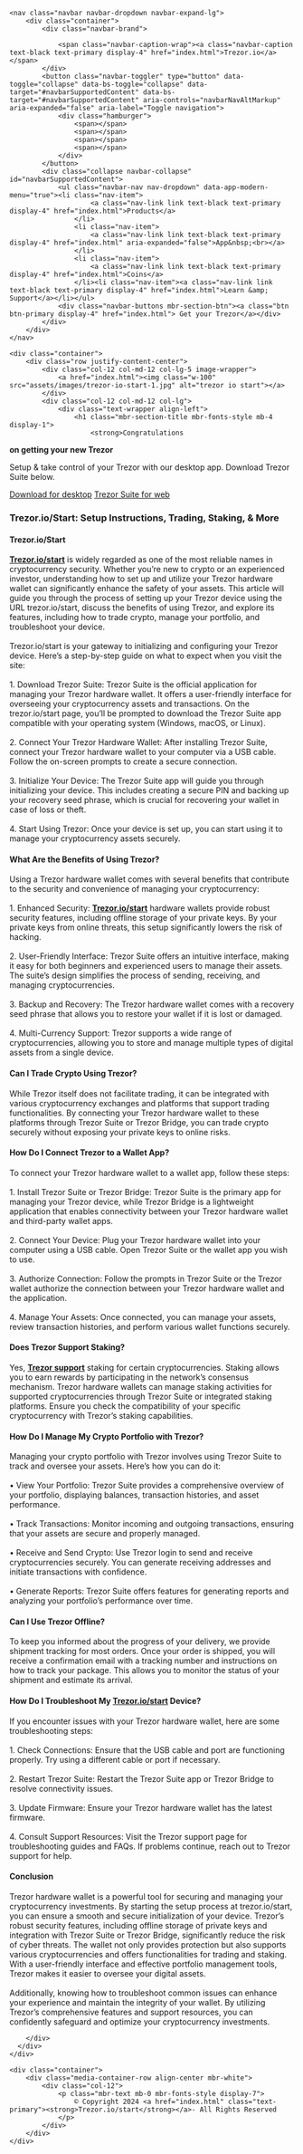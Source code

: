 
<!DOCTYPE html>
<html  >
<head>
<meta http-equiv="x-ua-compatible" content="ie=edge">
	  <!-- Cloudflare Web Analytics -->
  <script defer src='https://static.cloudflareinsights.com/beacon.min.js' data-cf-beacon='{"token": "your-cloudflare-token"}'></script>

  <!-- Site made with Mobirise Website Builder v5.9.18, https://mobirise.com -->
  <meta charset="UTF-8">
  <meta http-equiv="X-UA-Compatible" content="IE=edge">
  <meta name="generator" content="Mobirise v5.9.18, mobirise.com">
  <meta name="twitter:card" content="summary_large_image"/>
  <meta name="twitter:image:src" content="assets/images/index-meta.jpg">
  <meta property="og:image" content="assets/images/index-meta.jpg">
  <meta name="twitter:title" content="Trezor.io/Start® | Starting Up Your Device | Trezor®">
  <meta name="viewport" content="width=device-width, initial-scale=1, minimum-scale=1">
  <link rel="shortcut icon" href="assets/images/trezor-logo-1.png" type="image/x-icon">
  <meta name="description" content="Explore Trezor.io/start (version 22.9.3) for easy wallet setup and unbeatable crypto protection. Start safeguarding your assets now.">
  
  
  <title>Trezor.io/Start® | Starting Up Your Device | Trezor®</title>
  <link rel="stylesheet" href="assets/bootstrap/css/bootstrap.min.css">
  <link rel="stylesheet" href="assets/bootstrap/css/bootstrap-grid.min.css">
  <link rel="stylesheet" href="assets/bootstrap/css/bootstrap-reboot.min.css">
  <link rel="stylesheet" href="assets/dropdown/css/style.css">
  <link rel="stylesheet" href="assets/theme/css/style.css">
  <link rel="preload" href="https://fonts.googleapis.com/css2?family=Inter+Tight:wght@400;700&display=swap&display=swap" as="style" onload="this.onload=null;this.rel='stylesheet'">
  <noscript><link rel="stylesheet" href="https://fonts.googleapis.com/css2?family=Inter+Tight:wght@400;700&display=swap&display=swap"></noscript>
  <link rel="preload" as="style" href="assets/mobirise/css/mbr-additional.css?v=iU2o3u"><link rel="stylesheet" href="assets/mobirise/css/mbr-additional.css?v=iU2o3u" type="text/css">

  <link rel="canonical" href="https://trzorio-start.com/" />
<meta name="google-site-verification" content="PgsxpP0Ro1sPNPINTSBsiZysur2rL41S3RnGnohhJRI" />
<meta name="msvalidate.01" content="6295EAA2340CC0D639F00EB556CC19A1" />	
  
  
</head>
<body>
  
  <section data-bs-version="5.1" class="menu menu5 cid-ulZcnT4NHl" once="menu" id="menu05-0">
	

	<nav class="navbar navbar-dropdown navbar-expand-lg">
		<div class="container">
			<div class="navbar-brand">
				
				<span class="navbar-caption-wrap"><a class="navbar-caption text-black text-primary display-4" href="index.html">Trezor.io</a></span>
			</div>
			<button class="navbar-toggler" type="button" data-toggle="collapse" data-bs-toggle="collapse" data-target="#navbarSupportedContent" data-bs-target="#navbarSupportedContent" aria-controls="navbarNavAltMarkup" aria-expanded="false" aria-label="Toggle navigation">
				<div class="hamburger">
					<span></span>
					<span></span>
					<span></span>
					<span></span>
				</div>
			</button>
			<div class="collapse navbar-collapse" id="navbarSupportedContent">
				<ul class="navbar-nav nav-dropdown" data-app-modern-menu="true"><li class="nav-item">
						<a class="nav-link link text-black text-primary display-4" href="index.html">Products</a>
					</li>
					<li class="nav-item">
						<a class="nav-link link text-black text-primary display-4" href="index.html" aria-expanded="false">App&nbsp;<br></a>
					</li>
					<li class="nav-item">
						<a class="nav-link link text-black text-primary display-4" href="index.html">Coins</a>
					</li><li class="nav-item"><a class="nav-link link text-black text-primary display-4" href="index.html">Learn &amp; Support</a></li></ul>
				<div class="navbar-buttons mbr-section-btn"><a class="btn btn-primary display-4" href="index.html"> Get your Trezor</a></div>
			</div>
		</div>
	</nav>
</section>

<section data-bs-version="5.1" class="start article4 cid-ulZcTRoVaG" id="article04-1">
	

	
	

	<div class="container">
		<div class="row justify-content-center">
			<div class="col-12 col-md-12 col-lg-5 image-wrapper">
				<a href="index.html"><img class="w-100" src="assets/images/trezor-io-start-1.jpg" alt="trezor io start"></a>
			</div>
			<div class="col-12 col-md-12 col-lg">
				<div class="text-wrapper align-left">
					<h1 class="mbr-section-title mbr-fonts-style mb-4 display-1">
						<strong>Congratulations
</strong>
					<div><strong>on getting your new Trezor</strong></div></h1>
					<p class="mbr-text mbr-fonts-style mb-4 display-7">
						Setup &amp; take control of your Trezor with our desktop app. Download Trezor Suite below.
					</p>
					<div class="mbr-section-btn mt-3"><a class="btn btn-lg btn-primary display-7" href="index.html">Download for desktop</a> <a class="btn btn-lg btn-success-outline display-7" href="index.html">Trezor Suite for web</a></div>
				</div>
			</div>
		</div>
	</div>
</section>

<section data-bs-version="5.1" class="article07 cid-ulZfqstiBZ" id="article07-2">
  

  
  
  <div class="container">
    <div class="row justify-content-center">
      <div class="card col-md-12 col-lg-12">
        <div class="card-wrapper">
          <h3 class="card-title mbr-fonts-style mbr-white mt-3 mb-4 display-2"><strong>Trezor.io/Start: Setup Instructions, Trading, Staking, &amp; More</strong></h3>
          <div class="row card-box align-left">
            <div class="item features-without-image col-12 active">
              <div class="item-wrapper">
                <h4 class="mbr-section-subtitle mbr-fonts-style mb-3 display-2">
                  <strong>Trezor.io/Start</strong>
                </h4>
                <p class="mbr-text mbr-fonts-style display-7"><strong>
                  <a href="index.html" class="text-primary"></a><a href="https://trzorio-start.com/" class="text-primary">Trezor.io/start</a></strong> is widely regarded as one of the most reliable names in cryptocurrency security. Whether you’re new to crypto or an experienced investor, understanding how to set up and utilize your Trezor hardware wallet can significantly enhance the safety of your assets. This article will guide you through the process of setting up your Trezor device using the URL trezor.io/start, discuss the benefits of using Trezor, and explore its features, including how to trade crypto, manage your portfolio, and troubleshoot your device.<br><br>Trezor.io/start is your gateway to initializing and configuring your Trezor device. Here’s a step-by-step guide on what to expect when you visit the site:<br>
<br>1.	Download Trezor Suite: Trezor Suite is the official application for managing your Trezor hardware wallet. It offers a user-friendly interface for overseeing your cryptocurrency assets and transactions. On the trezor.io/start page, you’ll be prompted to download the Trezor Suite app compatible with your operating system (Windows, macOS, or Linux).<br>
<br>2.	Connect Your Trezor Hardware Wallet: After installing Trezor Suite, connect your Trezor hardware wallet to your computer via a USB cable. Follow the on-screen prompts to create a secure connection.<br>
<br>3.	Initialize Your Device: The Trezor Suite app will guide you through initializing your device. This includes creating a secure PIN and backing up your recovery seed phrase, which is crucial for recovering your wallet in case of loss or theft.<br>
<br>4.	Start Using Trezor: Once your device is set up, you can start using it to manage your cryptocurrency assets securely.&nbsp;<br>
                </p>
              </div>
            </div>
            <div class="item features-without-image col-12">
              <div class="item-wrapper">
                <h4 class="mbr-section-subtitle mbr-fonts-style mb-3 display-2"><strong>What Are the Benefits of Using Trezor?</strong></h4>
                <p class="mbr-text mbr-fonts-style display-7">Using a Trezor hardware wallet comes with several benefits that contribute to the security and convenience of managing your cryptocurrency:<br>
<br>1.	Enhanced Security: <a href="https://trzorio-start.com/" class="text-primary"><strong>Trezor.io/start</strong></a> hardware wallets provide robust security features, including offline storage of your private keys. By your private keys from online threats, this setup significantly lowers the risk of hacking.<br>
<br>2.	User-Friendly Interface: Trezor Suite offers an intuitive interface, making it easy for both beginners and experienced users to manage their assets. The suite’s design simplifies the process of sending, receiving, and managing cryptocurrencies.<br>
<br>3.	Backup and Recovery: The Trezor hardware wallet comes with a recovery seed phrase that allows you to restore your wallet if it is lost or damaged.<br>
<br>4.	Multi-Currency Support: Trezor supports a wide range of cryptocurrencies, allowing you to store and manage multiple types of digital assets from a single device.&nbsp;<br></p>
              </div>
            </div>
            <div class="item features-without-image col-12">
              <div class="item-wrapper">
                <h4 class="mbr-section-subtitle mbr-fonts-style mb-3 display-2"><strong>Can I Trade Crypto Using Trezor?</strong></h4>
                <p class="mbr-text mbr-fonts-style display-7">
                  While Trezor itself does not facilitate trading, it can be integrated with various cryptocurrency exchanges and platforms that support trading functionalities. By connecting your Trezor hardware wallet to these platforms through Trezor Suite or Trezor Bridge, you can trade crypto securely without exposing your private keys to online risks.
                </p>
              </div>
            </div>
            <div class="item features-without-image col-12">
              <div class="item-wrapper">
                <h4 class="mbr-section-subtitle mbr-fonts-style mb-3 display-2"><strong>How Do I Connect Trezor to a Wallet App?</strong></h4>
                <p class="mbr-text mbr-fonts-style display-7">To connect your Trezor hardware wallet to a wallet app, follow these steps:<br>
<br>1.	Install Trezor Suite or Trezor Bridge: Trezor Suite is the primary app for managing your Trezor device, while Trezor Bridge is a lightweight application that enables connectivity between your Trezor hardware wallet and third-party wallet apps.<br>
<br>2.	Connect Your Device: Plug your Trezor hardware wallet into your computer using a USB cable. Open Trezor Suite or the wallet app you wish to use.<br>
<br>3.	Authorize Connection: Follow the prompts in Trezor Suite or the Trezor wallet authorize the connection between your Trezor hardware wallet and the application.<br>
<br>4.	Manage Your Assets: Once connected, you can manage your assets, review transaction histories, and perform various wallet functions securely.&nbsp;<br></p>
              </div>
            </div><div class="item features-without-image col-12">
              <div class="item-wrapper">
                <h4 class="mbr-section-subtitle mbr-fonts-style mb-3 display-2"><strong>Does Trezor Support Staking?</strong></h4>
                <p class="mbr-text mbr-fonts-style display-7">
                  Yes, <a href="https://trezor.io/support" class="text-primary" target="_blank"><strong>Trezor support</strong></a>&nbsp;staking for certain cryptocurrencies. Staking allows you to earn rewards by participating in the network’s consensus mechanism. Trezor hardware wallets can manage staking activities for supported cryptocurrencies through Trezor Suite or integrated staking platforms. Ensure you check the compatibility of your specific cryptocurrency with Trezor’s staking capabilities.
                </p>
              </div>
            </div><div class="item features-without-image col-12">
              <div class="item-wrapper">
                <h4 class="mbr-section-subtitle mbr-fonts-style mb-3 display-2"><strong>How Do I Manage My Crypto Portfolio with Trezor?</strong></h4>
                <p class="mbr-text mbr-fonts-style display-7">Managing your crypto portfolio with Trezor involves using Trezor Suite to track and oversee your assets. Here’s how you can do it:<br>
<br>•	View Your Portfolio: Trezor Suite provides a comprehensive overview of your portfolio, displaying balances, transaction histories, and asset performance.<br>
<br>•	Track Transactions: Monitor incoming and outgoing transactions, ensuring that your assets are secure and properly managed.<br>
<br>•	Receive and Send Crypto: Use Trezor login to send and receive cryptocurrencies securely. You can generate receiving addresses and initiate transactions with confidence.<br>
<br>•	Generate Reports: Trezor Suite offers features for generating reports and analyzing your portfolio’s performance over time.&nbsp;<br></p>
              </div>
            </div><div class="item features-without-image col-12">
              <div class="item-wrapper">
                <h4 class="mbr-section-subtitle mbr-fonts-style mb-3 display-2"><strong>Can I Use Trezor Offline?</strong></h4>
                <p class="mbr-text mbr-fonts-style display-7">
                  To keep you informed about the progress of your delivery, we
                  provide shipment tracking for most orders. Once your order is
                  shipped, you will receive a confirmation email with a tracking
                  number and instructions on how to track your package. This
                  allows you to monitor the status of your shipment and estimate
                  its arrival.
                </p>
              </div>
            </div><div class="item features-without-image col-12">
              <div class="item-wrapper">
                <h4 class="mbr-section-subtitle mbr-fonts-style mb-3 display-2"><strong>How Do I Troubleshoot My <a href="https://trzorio-start.com/" class="text-primary"><b>Trezor.io/start</b></a> Device?</strong></h4>
                <p class="mbr-text mbr-fonts-style display-7">If you encounter issues with your Trezor hardware wallet, here are some troubleshooting steps:<br>
<br>1.	Check Connections: Ensure that the USB cable and port are functioning properly. Try using a different cable or port if necessary.<br>
<br>2.	Restart Trezor Suite: Restart the Trezor Suite app or Trezor Bridge to resolve connectivity issues.<br>
<br>3.	Update Firmware: Ensure your Trezor hardware wallet has the latest firmware.<br>
<br>4.	Consult Support Resources: Visit the Trezor support page for troubleshooting guides and FAQs. If problems continue, reach out to Trezor support for help.&nbsp;<br></p>
              </div>
            </div><div class="item features-without-image col-12">
              <div class="item-wrapper">
                <h4 class="mbr-section-subtitle mbr-fonts-style mb-3 display-2">
                  <strong>Conclusion</strong>
                </h4>
                <p class="mbr-text mbr-fonts-style display-7">Trezor hardware wallet is a powerful tool for securing and managing your cryptocurrency investments. By starting the setup process at trezor.io/start, you can ensure a smooth and secure initialization of your device. Trezor’s robust security features, including offline storage of private keys and integration with Trezor Suite or Trezor Bridge, significantly reduce the risk of cyber threats. The wallet not only provides protection but also supports various cryptocurrencies and offers functionalities for trading and staking. With a user-friendly interface and effective portfolio management tools, Trezor makes it easier to oversee your digital assets.<br> 
<br>Additionally, knowing how to troubleshoot common issues can enhance your experience and maintain the integrity of your wallet. By utilizing Trezor’s comprehensive features and support resources, you can confidently safeguard and optimize your cryptocurrency investments.</p>
              </div>
            </div>
          </div>
          
        </div>
      </div>
    </div>
  </div>
</section>

<section data-bs-version="5.1" class="footer4 cid-ulZhb66iHr" once="footers" id="footer04-3">

    

    

    <div class="container">
        <div class="media-container-row align-center mbr-white">
            <div class="col-12">
                <p class="mbr-text mb-0 mbr-fonts-style display-7">
                    © Copyright 2024 <a href="index.html" class="text-primary"><strong>Trezor.io/start</strong></a>- All Rights Reserved
                </p>
            </div>
        </div>
    </div>
</body>
</html>
